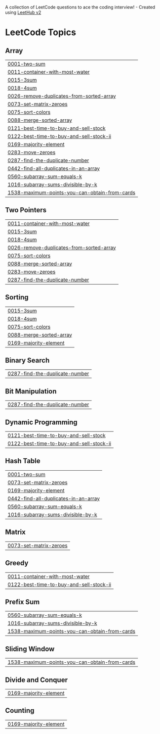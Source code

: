 A collection of LeetCode questions to ace the coding interview! - Created using [LeetHub v2](https://github.com/arunbhardwaj/LeetHub-2.0)
<!---LeetCode Topics Start-->
# LeetCode Topics
## Array
|  |
| ------- |
| [0001-two-sum](https://github.com/FarhanaK22/-CrackYourPlacement/tree/master/0001-two-sum) |
| [0011-container-with-most-water](https://github.com/FarhanaK22/-CrackYourPlacement/tree/master/0011-container-with-most-water) |
| [0015-3sum](https://github.com/FarhanaK22/-CrackYourPlacement/tree/master/0015-3sum) |
| [0018-4sum](https://github.com/FarhanaK22/-CrackYourPlacement/tree/master/0018-4sum) |
| [0026-remove-duplicates-from-sorted-array](https://github.com/FarhanaK22/-CrackYourPlacement/tree/master/0026-remove-duplicates-from-sorted-array) |
| [0073-set-matrix-zeroes](https://github.com/FarhanaK22/-CrackYourPlacement/tree/master/0073-set-matrix-zeroes) |
| [0075-sort-colors](https://github.com/FarhanaK22/-CrackYourPlacement/tree/master/0075-sort-colors) |
| [0088-merge-sorted-array](https://github.com/FarhanaK22/-CrackYourPlacement/tree/master/0088-merge-sorted-array) |
| [0121-best-time-to-buy-and-sell-stock](https://github.com/FarhanaK22/-CrackYourPlacement/tree/master/0121-best-time-to-buy-and-sell-stock) |
| [0122-best-time-to-buy-and-sell-stock-ii](https://github.com/FarhanaK22/-CrackYourPlacement/tree/master/0122-best-time-to-buy-and-sell-stock-ii) |
| [0169-majority-element](https://github.com/FarhanaK22/-CrackYourPlacement/tree/master/0169-majority-element) |
| [0283-move-zeroes](https://github.com/FarhanaK22/-CrackYourPlacement/tree/master/0283-move-zeroes) |
| [0287-find-the-duplicate-number](https://github.com/FarhanaK22/-CrackYourPlacement/tree/master/0287-find-the-duplicate-number) |
| [0442-find-all-duplicates-in-an-array](https://github.com/FarhanaK22/-CrackYourPlacement/tree/master/0442-find-all-duplicates-in-an-array) |
| [0560-subarray-sum-equals-k](https://github.com/FarhanaK22/-CrackYourPlacement/tree/master/0560-subarray-sum-equals-k) |
| [1016-subarray-sums-divisible-by-k](https://github.com/FarhanaK22/-CrackYourPlacement/tree/master/1016-subarray-sums-divisible-by-k) |
| [1538-maximum-points-you-can-obtain-from-cards](https://github.com/FarhanaK22/-CrackYourPlacement/tree/master/1538-maximum-points-you-can-obtain-from-cards) |
## Two Pointers
|  |
| ------- |
| [0011-container-with-most-water](https://github.com/FarhanaK22/-CrackYourPlacement/tree/master/0011-container-with-most-water) |
| [0015-3sum](https://github.com/FarhanaK22/-CrackYourPlacement/tree/master/0015-3sum) |
| [0018-4sum](https://github.com/FarhanaK22/-CrackYourPlacement/tree/master/0018-4sum) |
| [0026-remove-duplicates-from-sorted-array](https://github.com/FarhanaK22/-CrackYourPlacement/tree/master/0026-remove-duplicates-from-sorted-array) |
| [0075-sort-colors](https://github.com/FarhanaK22/-CrackYourPlacement/tree/master/0075-sort-colors) |
| [0088-merge-sorted-array](https://github.com/FarhanaK22/-CrackYourPlacement/tree/master/0088-merge-sorted-array) |
| [0283-move-zeroes](https://github.com/FarhanaK22/-CrackYourPlacement/tree/master/0283-move-zeroes) |
| [0287-find-the-duplicate-number](https://github.com/FarhanaK22/-CrackYourPlacement/tree/master/0287-find-the-duplicate-number) |
## Sorting
|  |
| ------- |
| [0015-3sum](https://github.com/FarhanaK22/-CrackYourPlacement/tree/master/0015-3sum) |
| [0018-4sum](https://github.com/FarhanaK22/-CrackYourPlacement/tree/master/0018-4sum) |
| [0075-sort-colors](https://github.com/FarhanaK22/-CrackYourPlacement/tree/master/0075-sort-colors) |
| [0088-merge-sorted-array](https://github.com/FarhanaK22/-CrackYourPlacement/tree/master/0088-merge-sorted-array) |
| [0169-majority-element](https://github.com/FarhanaK22/-CrackYourPlacement/tree/master/0169-majority-element) |
## Binary Search
|  |
| ------- |
| [0287-find-the-duplicate-number](https://github.com/FarhanaK22/-CrackYourPlacement/tree/master/0287-find-the-duplicate-number) |
## Bit Manipulation
|  |
| ------- |
| [0287-find-the-duplicate-number](https://github.com/FarhanaK22/-CrackYourPlacement/tree/master/0287-find-the-duplicate-number) |
## Dynamic Programming
|  |
| ------- |
| [0121-best-time-to-buy-and-sell-stock](https://github.com/FarhanaK22/-CrackYourPlacement/tree/master/0121-best-time-to-buy-and-sell-stock) |
| [0122-best-time-to-buy-and-sell-stock-ii](https://github.com/FarhanaK22/-CrackYourPlacement/tree/master/0122-best-time-to-buy-and-sell-stock-ii) |
## Hash Table
|  |
| ------- |
| [0001-two-sum](https://github.com/FarhanaK22/-CrackYourPlacement/tree/master/0001-two-sum) |
| [0073-set-matrix-zeroes](https://github.com/FarhanaK22/-CrackYourPlacement/tree/master/0073-set-matrix-zeroes) |
| [0169-majority-element](https://github.com/FarhanaK22/-CrackYourPlacement/tree/master/0169-majority-element) |
| [0442-find-all-duplicates-in-an-array](https://github.com/FarhanaK22/-CrackYourPlacement/tree/master/0442-find-all-duplicates-in-an-array) |
| [0560-subarray-sum-equals-k](https://github.com/FarhanaK22/-CrackYourPlacement/tree/master/0560-subarray-sum-equals-k) |
| [1016-subarray-sums-divisible-by-k](https://github.com/FarhanaK22/-CrackYourPlacement/tree/master/1016-subarray-sums-divisible-by-k) |
## Matrix
|  |
| ------- |
| [0073-set-matrix-zeroes](https://github.com/FarhanaK22/-CrackYourPlacement/tree/master/0073-set-matrix-zeroes) |
## Greedy
|  |
| ------- |
| [0011-container-with-most-water](https://github.com/FarhanaK22/-CrackYourPlacement/tree/master/0011-container-with-most-water) |
| [0122-best-time-to-buy-and-sell-stock-ii](https://github.com/FarhanaK22/-CrackYourPlacement/tree/master/0122-best-time-to-buy-and-sell-stock-ii) |
## Prefix Sum
|  |
| ------- |
| [0560-subarray-sum-equals-k](https://github.com/FarhanaK22/-CrackYourPlacement/tree/master/0560-subarray-sum-equals-k) |
| [1016-subarray-sums-divisible-by-k](https://github.com/FarhanaK22/-CrackYourPlacement/tree/master/1016-subarray-sums-divisible-by-k) |
| [1538-maximum-points-you-can-obtain-from-cards](https://github.com/FarhanaK22/-CrackYourPlacement/tree/master/1538-maximum-points-you-can-obtain-from-cards) |
## Sliding Window
|  |
| ------- |
| [1538-maximum-points-you-can-obtain-from-cards](https://github.com/FarhanaK22/-CrackYourPlacement/tree/master/1538-maximum-points-you-can-obtain-from-cards) |
## Divide and Conquer
|  |
| ------- |
| [0169-majority-element](https://github.com/FarhanaK22/-CrackYourPlacement/tree/master/0169-majority-element) |
## Counting
|  |
| ------- |
| [0169-majority-element](https://github.com/FarhanaK22/-CrackYourPlacement/tree/master/0169-majority-element) |
<!---LeetCode Topics End-->